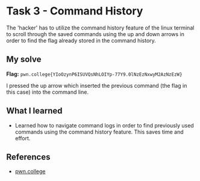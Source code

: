 # Task 3 - Command History

The 'hacker' has to utilize the command history feature of the linux terminal to scroll through the saved commands using the up and down arrows in order to find the flag already stored in the command history.

## My solve

**Flag:** `pwn.college{YIoOzynP6ISUVQsNhLOIYp-77Y9.0lNzEzNxwyM2AzNzEzW}`

I pressed the up arrow which inserted the previous command (the flag in this case) into the command line.

## What I learned

- Learned how to navigate command logs in order to find previously used commands using the command history feature. This saves time and effort.

## References

- [pwn.college](https://pwn.college/linux-luminarium/hello/)
